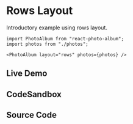 # Rows Layout

Introductory example using rows layout.

```tsx
import PhotoAlbum from "react-photo-album";
import photos from "./photos";
```

```tsx
<PhotoAlbum layout="rows" photos={photos} />
```

## Live Demo

<LayoutExample layout="rows" />

## CodeSandbox

<CodeSandboxLink suffix="rows-layout" file="src/App.tsx" />

## Source Code

<GitHubLink suffix="rows-layout" />
